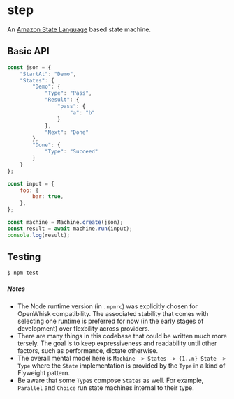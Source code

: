 # step

An [Amazon State Language](https://states-language.net/spec.html) based state machine.

## Basic API
```js
const json = {
    "StartAt": "Demo",
    "States": {
        "Demo": {
            "Type": "Pass",
            "Result": {
                "pass": {
                    "a": "b"
                }
            },
            "Next": "Done"
        },
        "Done": {
            "Type": "Succeed"
        }
    }
};

const input = {
    foo: {
        bar: true,
    },
};

const machine = Machine.create(json);
const result = await machine.run(input);
console.log(result);
```

## Testing
```bash
$ npm test
```

##### Notes
- The Node runtime version (in `.npmrc`) was explicitly chosen for OpenWhisk
compatibility. The associated stability that comes with selecting one runtime
is preferred for now (in the early stages of development) over flexbility
across providers.
- There are many things in this codebase that could be written much more tersely.
The goal is to keep expressiveness and readability until other factors, such as
performance, dictate otherwise.
- The overall mental model here is `Machine -> States -> {1..n} State -> Type`
where the `State` implementation is provided by the `Type` in a kind of
Flyweight pattern.
- Be aware that some `Type`s compose `States` as well. For example, `Parallel`
and `Choice` run state machines internal to their type.
